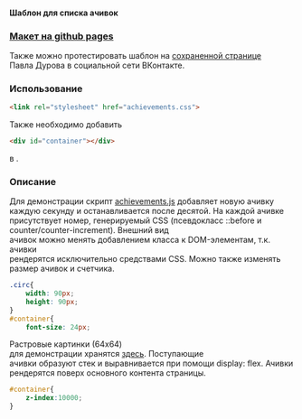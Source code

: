 #### Шаблон для списка ачивок

### [Макет на github pages](https://toxazol.github.io/CSS_achievements/)  
Также можно протестировать шаблон на [сохраненной странице](https://github.com/toxazol/CSS_achievements/blob/gh-pages/%D0%9F%D0%B0%D0%B2%D0%B5%D0%BB%20%D0%94%D1%83%D1%80%D0%BE%D0%B2%20_%20%D0%92%D0%9A%D0%BE%D0%BD%D1%82%D0%B0%D0%BA%D1%82%D0%B5.htm)  
Павла Дурова в социальной сети ВКонтакте.

### Использование
```html
<link rel="stylesheet" href="achievements.css">
```
Также необходимо добавить  
```html
<div id="container"></div>
```
в <body></body>.  
### Описание
Для демонстрации скрипт [achievements.js](https://github.com/toxazol/CSS_achievements/blob/gh-pages/achievements.js) добавляет новую ачивку каждую секунду и останавливается после десятой. На каждой ачивке присутствует номер, генерируемый CSS (псевдокласс  ::before и counter/counter-increment). Внешний вид  
ачивок можно менять добавлением класса к DOM-элементам, т.к. ачивки  
рендерятся исключительно средствами CSS. Можно также изменять размер ачивок и счетчика.
```css
.circ{
    width: 90px;
    height: 90px;
}
#container{
    font-size: 24px;
```
Растровые картинки (64x64)  
для демонстрации хранятся [здесь](https://github.com/toxazol/CSS_achievements/tree/gh-pages/images). Поступающие  
ачивки образуют стек и выравнивается при помощи display: flex. Ачивки  
рендерятся поверх основного контента страницы.
```css
#container{
    z-index:10000;
}
```